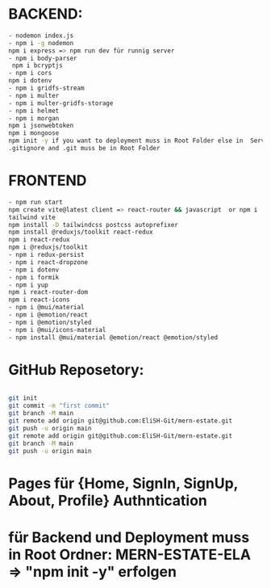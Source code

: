 
# BACKEND:

``` bash
- nodemon index.js
- npm i -g nodemon
npm i express => npm run dev für runnig server
- npm i body-parser
 npm i bcryptjs
- npm i cors
npm i dotenv
- npm i gridfs-stream
- npm i multer
- npm i multer-gridfs-storage
- npm i helmet
- npm i morgan
npm i jsonwebtoken
npm i mongoose
npm init -y if you want to deployment muss in Root Folder else in  Server folder
.gitignore and .git muss be in Root Folder 

``` 
# FRONTEND


```bash
- npm run start
npm create vite@latest client => react-router && javascript  or npm i
tailwind vite
npm install -D tailwindcss postcss autoprefixer
npm install @reduxjs/toolkit react-redux
npm i react-redux
npm i @reduxjs/toolkit
- npm i redux-persist
- npm i react-dropzone
- npm i dotenv
- npm i formik
- npm i yup
npm i react-router-dom
npm i react-icons
- npm i @mui/material
- npm i @emotion/react
- npm i @emotion/styled
- npm i @mui/icons-material
- npm install @mui/material @emotion/react @emotion/styled

```
# GitHub Reposetory: 

```bash

git init
git commit -m "first commit"
git branch -M main
git remote add origin git@github.com:EliSH-Git/mern-estate.git
git push -u origin main
git remote add origin git@github.com:EliSH-Git/mern-estate.git
git branch -M main
git push -u origin main

```
# Pages für {Home, SignIn, SignUp, About, Profile} Authntication

# für  Backend und Deployment muss in Root Ordner: MERN-ESTATE-ELA => "npm init -y" erfolgen
